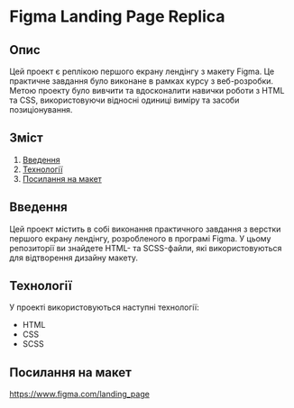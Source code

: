 # Figma Landing Page Replica

## Опис

Цей проект є реплікою першого екрану лендінгу з макету Figma. Це практичне завдання було виконане в рамках курсу з веб-розробки. Метою проекту було вивчити та вдосконалити навички роботи з HTML та CSS, використовуючи відносні одиниці виміру та засоби позиціонування.

## Зміст

1. [Введення](#введення)
2. [Технології](#технології)
3. [Посилання на макет](#посилання-на-макет)

## Введення

Цей проект містить в собі виконання практичного завдання з верстки першого екрану лендінгу, розробленого в програмі Figma. У цьому репозиторії ви знайдете HTML- та SCSS-файли, які використовуються для відтворення дизайну макету.

## Технології

У проекті використовуються наступні технології:

- HTML
- CSS
- SCSS

## Посилання на макет 

https://www.figma.com/landing_page

